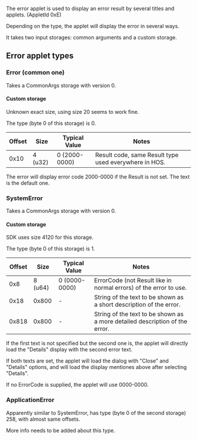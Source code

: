 The error applet is used to display an error result by several titles
and applets. (AppletId 0xE)

Depending on the type, the applet will display the error in several
ways.

It takes two input storages: common arguments and a custom storage.

## Error applet types

### Error (common one)

Takes a CommonArgs storage with version 0.

#### Custom storage

Unknown exact size, using size 20 seems to work fine.

The type (byte 0 of this storage) is
0.

| Offset | Size    | Typical Value | Notes                                                 |
| ------ | ------- | ------------- | ----------------------------------------------------- |
| 0x10   | 4 (u32) | 0 (2000-0000) | Result code, same Result type used everywhere in HOS. |

The error will display error code 2000-0000 if the Result is not set.
The text is the default one.

### SystemError

Takes a CommonArgs storage with version 0.

#### Custom storage

SDK uses size 4120 for this storage.

The type (byte 0 of this storage) is
1.

| Offset | Size    | Typical Value | Notes                                                                       |
| ------ | ------- | ------------- | --------------------------------------------------------------------------- |
| 0x8    | 8 (u64) | 0 (0000-0000) | ErrorCode (not Result like in normal errors) of the error to use.           |
| 0x18   | 0x800   | \-            | String of the text to be shown as a short description of the error.         |
| 0x818  | 0x800   | \-            | String of the text to be shown as a more detailed description of the error. |

If the first text is not specified but the second one is, the applet
will directly load the "Details" display with the second error text.

If both texts are set, the applet will load the dialog with "Close" and
"Details" options, and will load the display mentiones above after
selecting "Details".

If no ErrorCode is supplied, the applet will use 0000-0000.

### ApplicationError

Apparently similar to SystemError, has type (byte 0 of the second
storage) 258, with almost same offsets.

More info needs to be added about this type.
